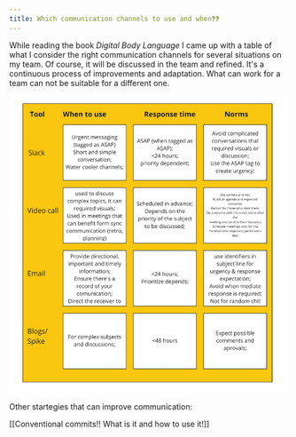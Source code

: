 ```yaml
---
title: Which communication channels to use and when❓❓
---
```


While reading the book *Digital Body Language* I came up with a table of what I consider the right communication channels for several situations on my team. Of course, it will be discussed in the team and refined. It's a continuous process of improvements and adaptation. What can work for a team can not be suitable for a different one.


 <img src="images/DBL.jpg"> 

Other startegies that can improve communication:

[[Conventional commits!! What is it and how to use it!]]